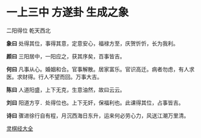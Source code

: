 # 一上三中 方遂卦 生成之象

二阳得位 乾天西北

**象曰** 处得其位，事得其意，定意安心，福禄方至，庆贺忻忻，长为我利。

**颜曰** 三阳居中，一阳应之，获其序矣，百事皆吉。

**何曰** 凡事从心。婚姻和合。官事解散。居家富乐。官识高迁。病者勿虑，有人求医。求财得。行人不望而回。万事大吉。

**陈曰** 人道阳盛，上下无克，生意油然，故曰云云。

**刘曰** 阳道方亨．处得位也。上下无奸，保福利也。此课得其位，占事皆吉。

**诗曰** 骤进徐行自有程，月沉西海日东升，运来何必劳心力，风送江潮万里清。

[灵棋经大全](README.md)
